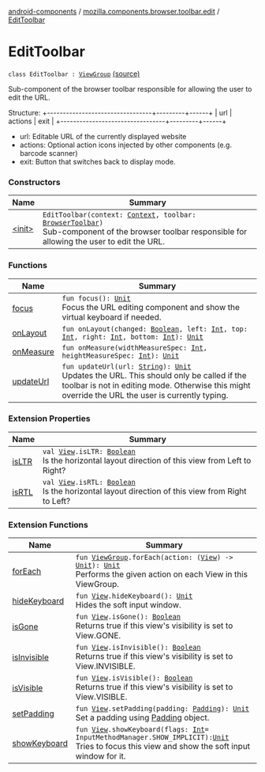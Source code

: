 [android-components](../../index.md) / [mozilla.components.browser.toolbar.edit](../index.md) / [EditToolbar](./index.md)

# EditToolbar

`class EditToolbar : `[`ViewGroup`](https://developer.android.com/reference/android/view/ViewGroup.html) [(source)](https://github.com/mozilla-mobile/android-components/blob/master/components/browser/toolbar/src/main/java/mozilla/components/browser/toolbar/edit/EditToolbar.kt#L35)

Sub-component of the browser toolbar responsible for allowing the user to edit the URL.

Structure:
+---------------------------------+---------+------+
|                 url             | actions | exit |
+---------------------------------+---------+------+

* url: Editable URL of the currently displayed website
* actions: Optional action icons injected by other components (e.g. barcode scanner)
* exit: Button that switches back to display mode.

### Constructors

| Name | Summary |
|---|---|
| [&lt;init&gt;](-init-.md) | `EditToolbar(context: `[`Context`](https://developer.android.com/reference/android/content/Context.html)`, toolbar: `[`BrowserToolbar`](../../mozilla.components.browser.toolbar/-browser-toolbar/index.md)`)`<br>Sub-component of the browser toolbar responsible for allowing the user to edit the URL. |

### Functions

| Name | Summary |
|---|---|
| [focus](focus.md) | `fun focus(): `[`Unit`](https://kotlinlang.org/api/latest/jvm/stdlib/kotlin/-unit/index.html)<br>Focus the URL editing component and show the virtual keyboard if needed. |
| [onLayout](on-layout.md) | `fun onLayout(changed: `[`Boolean`](https://kotlinlang.org/api/latest/jvm/stdlib/kotlin/-boolean/index.html)`, left: `[`Int`](https://kotlinlang.org/api/latest/jvm/stdlib/kotlin/-int/index.html)`, top: `[`Int`](https://kotlinlang.org/api/latest/jvm/stdlib/kotlin/-int/index.html)`, right: `[`Int`](https://kotlinlang.org/api/latest/jvm/stdlib/kotlin/-int/index.html)`, bottom: `[`Int`](https://kotlinlang.org/api/latest/jvm/stdlib/kotlin/-int/index.html)`): `[`Unit`](https://kotlinlang.org/api/latest/jvm/stdlib/kotlin/-unit/index.html) |
| [onMeasure](on-measure.md) | `fun onMeasure(widthMeasureSpec: `[`Int`](https://kotlinlang.org/api/latest/jvm/stdlib/kotlin/-int/index.html)`, heightMeasureSpec: `[`Int`](https://kotlinlang.org/api/latest/jvm/stdlib/kotlin/-int/index.html)`): `[`Unit`](https://kotlinlang.org/api/latest/jvm/stdlib/kotlin/-unit/index.html) |
| [updateUrl](update-url.md) | `fun updateUrl(url: `[`String`](https://kotlinlang.org/api/latest/jvm/stdlib/kotlin/-string/index.html)`): `[`Unit`](https://kotlinlang.org/api/latest/jvm/stdlib/kotlin/-unit/index.html)<br>Updates the URL. This should only be called if the toolbar is not in editing mode. Otherwise this might override the URL the user is currently typing. |

### Extension Properties

| Name | Summary |
|---|---|
| [isLTR](../../mozilla.components.support.ktx.android.view/android.view.-view/is-l-t-r.md) | `val `[`View`](https://developer.android.com/reference/android/view/View.html)`.isLTR: `[`Boolean`](https://kotlinlang.org/api/latest/jvm/stdlib/kotlin/-boolean/index.html)<br>Is the horizontal layout direction of this view from Left to Right? |
| [isRTL](../../mozilla.components.support.ktx.android.view/android.view.-view/is-r-t-l.md) | `val `[`View`](https://developer.android.com/reference/android/view/View.html)`.isRTL: `[`Boolean`](https://kotlinlang.org/api/latest/jvm/stdlib/kotlin/-boolean/index.html)<br>Is the horizontal layout direction of this view from Right to Left? |

### Extension Functions

| Name | Summary |
|---|---|
| [forEach](../../mozilla.components.support.ktx.android.view/android.view.-view-group/for-each.md) | `fun `[`ViewGroup`](https://developer.android.com/reference/android/view/ViewGroup.html)`.forEach(action: (`[`View`](https://developer.android.com/reference/android/view/View.html)`) -> `[`Unit`](https://kotlinlang.org/api/latest/jvm/stdlib/kotlin/-unit/index.html)`): `[`Unit`](https://kotlinlang.org/api/latest/jvm/stdlib/kotlin/-unit/index.html)<br>Performs the given action on each View in this ViewGroup. |
| [hideKeyboard](../../mozilla.components.support.ktx.android.view/android.view.-view/hide-keyboard.md) | `fun `[`View`](https://developer.android.com/reference/android/view/View.html)`.hideKeyboard(): `[`Unit`](https://kotlinlang.org/api/latest/jvm/stdlib/kotlin/-unit/index.html)<br>Hides the soft input window. |
| [isGone](../../mozilla.components.support.ktx.android.view/android.view.-view/is-gone.md) | `fun `[`View`](https://developer.android.com/reference/android/view/View.html)`.isGone(): `[`Boolean`](https://kotlinlang.org/api/latest/jvm/stdlib/kotlin/-boolean/index.html)<br>Returns true if this view's visibility is set to View.GONE. |
| [isInvisible](../../mozilla.components.support.ktx.android.view/android.view.-view/is-invisible.md) | `fun `[`View`](https://developer.android.com/reference/android/view/View.html)`.isInvisible(): `[`Boolean`](https://kotlinlang.org/api/latest/jvm/stdlib/kotlin/-boolean/index.html)<br>Returns true if this view's visibility is set to View.INVISIBLE. |
| [isVisible](../../mozilla.components.support.ktx.android.view/android.view.-view/is-visible.md) | `fun `[`View`](https://developer.android.com/reference/android/view/View.html)`.isVisible(): `[`Boolean`](https://kotlinlang.org/api/latest/jvm/stdlib/kotlin/-boolean/index.html)<br>Returns true if this view's visibility is set to View.VISIBLE. |
| [setPadding](../../mozilla.components.support.ktx.android.view/android.view.-view/set-padding.md) | `fun `[`View`](https://developer.android.com/reference/android/view/View.html)`.setPadding(padding: `[`Padding`](../../mozilla.components.support.base.android/-padding/index.md)`): `[`Unit`](https://kotlinlang.org/api/latest/jvm/stdlib/kotlin/-unit/index.html)<br>Set a padding using [Padding](../../mozilla.components.support.base.android/-padding/index.md) object. |
| [showKeyboard](../../mozilla.components.support.ktx.android.view/android.view.-view/show-keyboard.md) | `fun `[`View`](https://developer.android.com/reference/android/view/View.html)`.showKeyboard(flags: `[`Int`](https://kotlinlang.org/api/latest/jvm/stdlib/kotlin/-int/index.html)` = InputMethodManager.SHOW_IMPLICIT): `[`Unit`](https://kotlinlang.org/api/latest/jvm/stdlib/kotlin/-unit/index.html)<br>Tries to focus this view and show the soft input window for it. |
